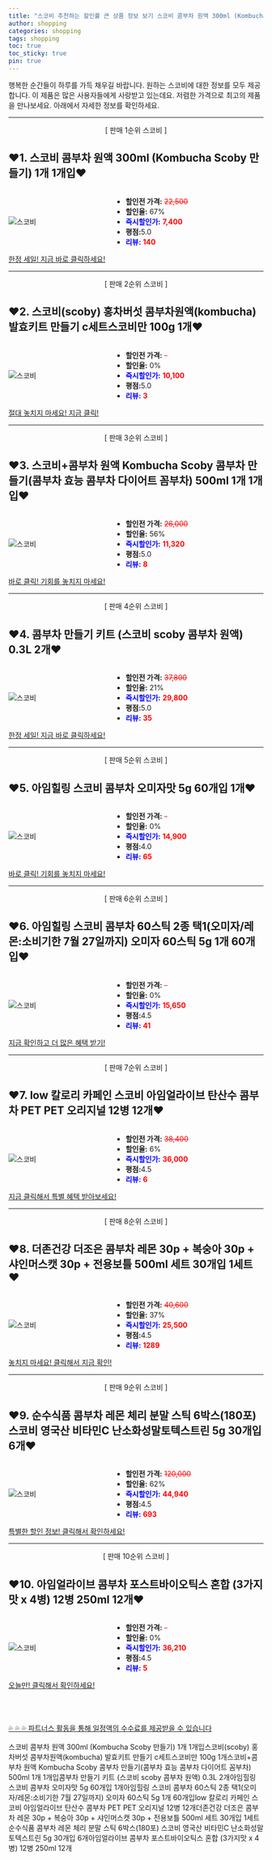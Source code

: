 ```yaml
---
title: "스코비 추천하는 할인률 큰 상품 정보 보기 스코비 콤부차 원액 300ml (Kombucha"
author: shopping
categories: shopping
tags: shopping
toc: true
toc_sticky: true
pin: true
---
```

행복한 순간들이 하루를 가득 채우길 바랍니다. 원하는 스코비에 대한 정보를 모두 제공합니다. 이 제품은 많은 사용자들에게 사랑받고 있는데요. 저렴한 가격으로 최고의 제품을 만나보세요. 아래에서 자세한 정보를 확인하세요.

---
<p class="toplist" style="margin: 0 auto; display: block; width: fit-content;">[ 판매 1순위 스코비 ]</p>

<h2><strong>❤️1. 스코비 콤부차 원액 300ml (Kombucha Scoby 만들기) 1개 1개입❤️</strong></h2>

<div style="display: flex; align-items: center;">
    <div style="flex: 0.4;">
        <img src="https://thumbnail7.coupangcdn.com/thumbnails/remote/230x230ex/image/vendor_inventory/c798/004c9ea0f8290dd71e9ccaeb9346849bd60daae332e229082af04c574837.jpg" alt="스코비" style="max-width: 100%;">
    </div>
    <div style="flex: 0.6; margin-left: 10px;">
        <ul>
            <li><strong>할인전 가격:</strong> <del style="color: red;">22,500</del></li>
            <li><strong>할인율:</strong> 67%</li>
            <li><span style='color:blue'><strong>즉시할인가:</strong></span> <span style='color:red'><strong>7,400</strong></span></li>
            <li><strong>평점:</strong>5.0</li>
            <li><span style='color:blue'><strong>리뷰:</strong></span> <span style='color:red'><strong>140</strong></span></li>
        </ul>
    </div>
</div>
<div class="center">
    <a href="https://selin100587.github.io?lptag=AF9450613&subid=githubio&pageKey=5263878069&traceid=V0-153&itemId=7484690418&vendorItemId=74775489617" class="myButton">
        한정 세일! 지금 바로 클릭하세요!
    </a>
</div>


---
<p class="toplist" style="margin: 0 auto; display: block; width: fit-content;">[ 판매 2순위 스코비 ]</p>

<h2><strong>❤️2. 스코비(scoby) 홍차버섯 콤부차원액(kombucha) 발효키트 만들기 c세트스코비만 100g 1개❤️</strong></h2>

<div style="display: flex; align-items: center;">
    <div style="flex: 0.4;">
        <img src="https://thumbnail8.coupangcdn.com/thumbnails/remote/230x230ex/image/vendor_inventory/23e0/4be14dd1c1110b341490733892a56ed76036a1142b3aff73a53d320871fb.png" alt="스코비" style="max-width: 100%;">
    </div>
    <div style="flex: 0.6; margin-left: 10px;">
        <ul>
            <li><strong>할인전 가격:</strong> <del style="color: red;">-</del></li>
            <li><strong>할인율:</strong> 0%</li>
            <li><span style='color:blue'><strong>즉시할인가:</strong></span> <span style='color:red'><strong>10,100</strong></span></li>
            <li><strong>평점:</strong>5.0</li>
            <li><span style='color:blue'><strong>리뷰:</strong></span> <span style='color:red'><strong>3</strong></span></li>
        </ul>
    </div>
</div>
<div class="center">
    <a href="https://selin100587.github.io?lptag=AF9450613&subid=githubio&pageKey=8163501127&traceid=V0-153&itemId=23284374726&vendorItemId=90316650597" class="myButton">
        절대 놓치지 마세요! 지금 클릭!
    </a>
</div>


---
<p class="toplist" style="margin: 0 auto; display: block; width: fit-content;">[ 판매 3순위 스코비 ]</p>

<h2><strong>❤️3. 스코비+콤부차 원액 Kombucha Scoby 콤부차 만들기(콤부차 효능 콤부차 다이어트 꼼부차) 500ml 1개 1개입❤️</strong></h2>

<div style="display: flex; align-items: center;">
    <div style="flex: 0.4;">
        <img src="https://thumbnail9.coupangcdn.com/thumbnails/remote/230x230ex/image/vendor_inventory/3221/1cad5bb39e797db3062014308722f2a4579ac0e4fa6a4703a86f3ecda419.png" alt="스코비" style="max-width: 100%;">
    </div>
    <div style="flex: 0.6; margin-left: 10px;">
        <ul>
            <li><strong>할인전 가격:</strong> <del style="color: red;">26,000</del></li>
            <li><strong>할인율:</strong> 56%</li>
            <li><span style='color:blue'><strong>즉시할인가:</strong></span> <span style='color:red'><strong>11,320</strong></span></li>
            <li><strong>평점:</strong>5.0</li>
            <li><span style='color:blue'><strong>리뷰:</strong></span> <span style='color:red'><strong>8</strong></span></li>
        </ul>
    </div>
</div>
<div class="center">
    <a href="https://selin100587.github.io?lptag=AF9450613&subid=githubio&pageKey=8243769474&traceid=V0-153&itemId=17513767796&vendorItemId=76018628785" class="myButton">
        바로 클릭! 기회를 놓치지 마세요!
    </a>
</div>


---
<p class="toplist" style="margin: 0 auto; display: block; width: fit-content;">[ 판매 4순위 스코비 ]</p>

<h2><strong>❤️4. 콤부차 만들기 키트 (스코비 scoby 콤부차 원액) 0.3L 2개❤️</strong></h2>

<div style="display: flex; align-items: center;">
    <div style="flex: 0.4;">
        <img src="https://thumbnail6.coupangcdn.com/thumbnails/remote/230x230ex/image/vendor_inventory/6a28/117b2526de5f45f88892a8bc45babd563a6b3891090907c552321c07811c.jpg" alt="스코비" style="max-width: 100%;">
    </div>
    <div style="flex: 0.6; margin-left: 10px;">
        <ul>
            <li><strong>할인전 가격:</strong> <del style="color: red;">37,800</del></li>
            <li><strong>할인율:</strong> 21%</li>
            <li><span style='color:blue'><strong>즉시할인가:</strong></span> <span style='color:red'><strong>29,800</strong></span></li>
            <li><strong>평점:</strong>5.0</li>
            <li><span style='color:blue'><strong>리뷰:</strong></span> <span style='color:red'><strong>35</strong></span></li>
        </ul>
    </div>
</div>
<div class="center">
    <a href="https://selin100587.github.io?lptag=AF9450613&subid=githubio&pageKey=5510569541&traceid=V0-153&itemId=8588023006&vendorItemId=75875294444" class="myButton">
        한정 세일! 지금 바로 클릭하세요!
    </a>
</div>


---
<p class="toplist" style="margin: 0 auto; display: block; width: fit-content;">[ 판매 5순위 스코비 ]</p>

<h2><strong>❤️5. 아임힐링 스코비 콤부차 오미자맛 5g 60개입 1개❤️</strong></h2>

<div style="display: flex; align-items: center;">
    <div style="flex: 0.4;">
        <img src="https://thumbnail10.coupangcdn.com/thumbnails/remote/230x230ex/image/vendor_inventory/bc84/10e46f9fff096488fab6717393fb5a7bb90ed69b3358cbd58200c99bcf3a.jpg" alt="스코비" style="max-width: 100%;">
    </div>
    <div style="flex: 0.6; margin-left: 10px;">
        <ul>
            <li><strong>할인전 가격:</strong> <del style="color: red;">-</del></li>
            <li><strong>할인율:</strong> 0%</li>
            <li><span style='color:blue'><strong>즉시할인가:</strong></span> <span style='color:red'><strong>14,900</strong></span></li>
            <li><strong>평점:</strong>4.0</li>
            <li><span style='color:blue'><strong>리뷰:</strong></span> <span style='color:red'><strong>65</strong></span></li>
        </ul>
    </div>
</div>
<div class="center">
    <a href="https://selin100587.github.io?lptag=AF9450613&subid=githubio&pageKey=7063784153&traceid=V0-153&itemId=17522368983&vendorItemId=84689498933" class="myButton">
        바로 클릭! 기회를 놓치지 마세요!
    </a>
</div>


---
<p class="toplist" style="margin: 0 auto; display: block; width: fit-content;">[ 판매 6순위 스코비 ]</p>

<h2><strong>❤️6. 아임힐링 스코비 콤부차 60스틱 2종 택1(오미자/레몬:소비기한 7월 27일까지) 오미자 60스틱 5g 1개 60개입❤️</strong></h2>

<div style="display: flex; align-items: center;">
    <div style="flex: 0.4;">
        <img src="https://thumbnail6.coupangcdn.com/thumbnails/remote/230x230ex/image/vendor_inventory/25a4/4402298092327f3c164ddb3e79b1d8a7ed32f0b7eb77f3c2d1f9b28bdfb4.jpg" alt="스코비" style="max-width: 100%;">
    </div>
    <div style="flex: 0.6; margin-left: 10px;">
        <ul>
            <li><strong>할인전 가격:</strong> <del style="color: red;">-</del></li>
            <li><strong>할인율:</strong> 0%</li>
            <li><span style='color:blue'><strong>즉시할인가:</strong></span> <span style='color:red'><strong>15,650</strong></span></li>
            <li><strong>평점:</strong>4.5</li>
            <li><span style='color:blue'><strong>리뷰:</strong></span> <span style='color:red'><strong>41</strong></span></li>
        </ul>
    </div>
</div>
<div class="center">
    <a href="https://selin100587.github.io?lptag=AF9450613&subid=githubio&pageKey=7060708165&traceid=V0-153&itemId=17505938278&vendorItemId=83725076233" class="myButton">
        지금 확인하고 더 많은 혜택 받기!
    </a>
</div>


---
<p class="toplist" style="margin: 0 auto; display: block; width: fit-content;">[ 판매 7순위 스코비 ]</p>

<h2><strong>❤️7. low 칼로리 카페인 스코비 아임얼라이브 탄산수 콤부차 PET PET 오리지널 12병 12개❤️</strong></h2>

<div style="display: flex; align-items: center;">
    <div style="flex: 0.4;">
        <img src="https://thumbnail10.coupangcdn.com/thumbnails/remote/230x230ex/image/vendor_inventory/9526/3044e6b7e314b30d8559f713ddc0e9b95f2a9f6c295b62ab8adde28f719d.jpg" alt="스코비" style="max-width: 100%;">
    </div>
    <div style="flex: 0.6; margin-left: 10px;">
        <ul>
            <li><strong>할인전 가격:</strong> <del style="color: red;">38,400</del></li>
            <li><strong>할인율:</strong> 6%</li>
            <li><span style='color:blue'><strong>즉시할인가:</strong></span> <span style='color:red'><strong>36,000</strong></span></li>
            <li><strong>평점:</strong>4.5</li>
            <li><span style='color:blue'><strong>리뷰:</strong></span> <span style='color:red'><strong>6</strong></span></li>
        </ul>
    </div>
</div>
<div class="center">
    <a href="https://selin100587.github.io?lptag=AF9450613&subid=githubio&pageKey=8205077266&traceid=V0-153&itemId=22700258341&vendorItemId=82390145038" class="myButton">
        지금 클릭해서 특별 혜택 받아보세요!
    </a>
</div>


---
<p class="toplist" style="margin: 0 auto; display: block; width: fit-content;">[ 판매 8순위 스코비 ]</p>

<h2><strong>❤️8. 더존건강 더조은 콤부차 레몬 30p + 복숭아 30p + 샤인머스캣 30p + 전용보틀 500ml 세트 30개입 1세트❤️</strong></h2>

<div style="display: flex; align-items: center;">
    <div style="flex: 0.4;">
        <img src="https://thumbnail6.coupangcdn.com/thumbnails/remote/230x230ex/image/retail/images/3363005914469697-82123530-e467-4eb6-9cf6-68ab31e5946c.jpg" alt="스코비" style="max-width: 100%;">
    </div>
    <div style="flex: 0.6; margin-left: 10px;">
        <ul>
            <li><strong>할인전 가격:</strong> <del style="color: red;">40,600</del></li>
            <li><strong>할인율:</strong> 37%</li>
            <li><span style='color:blue'><strong>즉시할인가:</strong></span> <span style='color:red'><strong>25,500</strong></span></li>
            <li><strong>평점:</strong>4.5</li>
            <li><span style='color:blue'><strong>리뷰:</strong></span> <span style='color:red'><strong>1289</strong></span></li>
        </ul>
    </div>
</div>
<div class="center">
    <a href="https://selin100587.github.io?lptag=AF9450613&subid=githubio&pageKey=7823772837&traceid=V0-153&itemId=21258372898&vendorItemId=81822645724" class="myButton">
        놓치지 마세요! 클릭해서 지금 확인!
    </a>
</div>


---
<p class="toplist" style="margin: 0 auto; display: block; width: fit-content;">[ 판매 9순위 스코비 ]</p>

<h2><strong>❤️9. 순수식품 콤부차 레몬 체리 분말 스틱 6박스(180포) 스코비 영국산 비타민C 난소화성말토텍스트린 5g 30개입 6개❤️</strong></h2>

<div style="display: flex; align-items: center;">
    <div style="flex: 0.4;">
        <img src="https://thumbnail9.coupangcdn.com/thumbnails/remote/230x230ex/image/vendor_inventory/1210/be931aa12c13b9e150fa9d08731ed7fbc5b3c51d1b3b860157c5f7bc1eea.jpg" alt="스코비" style="max-width: 100%;">
    </div>
    <div style="flex: 0.6; margin-left: 10px;">
        <ul>
            <li><strong>할인전 가격:</strong> <del style="color: red;">120,000</del></li>
            <li><strong>할인율:</strong> 62%</li>
            <li><span style='color:blue'><strong>즉시할인가:</strong></span> <span style='color:red'><strong>44,940</strong></span></li>
            <li><strong>평점:</strong>4.5</li>
            <li><span style='color:blue'><strong>리뷰:</strong></span> <span style='color:red'><strong>693</strong></span></li>
        </ul>
    </div>
</div>
<div class="center">
    <a href="https://selin100587.github.io?lptag=AF9450613&subid=githubio&pageKey=6326829658&traceid=V0-153&itemId=13213364399&vendorItemId=80471991524" class="myButton">
        특별한 할인 정보! 클릭해서 확인하세요!
    </a>
</div>


---
<p class="toplist" style="margin: 0 auto; display: block; width: fit-content;">[ 판매 10순위 스코비 ]</p>

<h2><strong>❤️10. 아임얼라이브 콤부차 포스트바이오틱스 혼합 (3가지맛 x 4병) 12병 250ml 12개❤️</strong></h2>

<div style="display: flex; align-items: center;">
    <div style="flex: 0.4;">
        <img src="https://thumbnail8.coupangcdn.com/thumbnails/remote/230x230ex/image/vendor_inventory/9e09/3fb209e9e0ae9ed8bf42fa20569e54e6a2d8203c0fbbdb7e55177dfa30a4.jpg" alt="스코비" style="max-width: 100%;">
    </div>
    <div style="flex: 0.6; margin-left: 10px;">
        <ul>
            <li><strong>할인전 가격:</strong> <del style="color: red;">-</del></li>
            <li><strong>할인율:</strong> 0%</li>
            <li><span style='color:blue'><strong>즉시할인가:</strong></span> <span style='color:red'><strong>36,210</strong></span></li>
            <li><strong>평점:</strong>4.5</li>
            <li><span style='color:blue'><strong>리뷰:</strong></span> <span style='color:red'><strong>5</strong></span></li>
        </ul>
    </div>
</div>
<div class="center">
    <a href="https://selin100587.github.io?lptag=AF9450613&subid=githubio&pageKey=8037459003&traceid=V0-153&itemId=22492199467&vendorItemId=89534392489" class="myButton">
        오늘만! 클릭해서 확인하세요!
    </a>
</div>

<br><br><br>[💦 💦 💦 파트너스 활동을 통해 일정액의 수수료를 제공받을 수 있습니다](https://link.coupang.com/a/bcpT2c)<br><br>스코비 콤부차 원액 300ml (Kombucha Scoby 만들기) 1개 1개입스코비(scoby) 홍차버섯 콤부차원액(kombucha) 발효키트 만들기 c세트스코비만 100g 1개스코비+콤부차 원액 Kombucha Scoby 콤부차 만들기(콤부차 효능 콤부차 다이어트 꼼부차) 500ml 1개 1개입콤부차 만들기 키트 (스코비 scoby 콤부차 원액) 0.3L 2개아임힐링 스코비 콤부차 오미자맛 5g 60개입 1개아임힐링 스코비 콤부차 60스틱 2종 택1(오미자/레몬:소비기한 7월 27일까지) 오미자 60스틱 5g 1개 60개입low 칼로리 카페인 스코비 아임얼라이브 탄산수 콤부차 PET PET 오리지널 12병 12개더존건강 더조은 콤부차 레몬 30p + 복숭아 30p + 샤인머스캣 30p + 전용보틀 500ml 세트 30개입 1세트순수식품 콤부차 레몬 체리 분말 스틱 6박스(180포) 스코비 영국산 비타민C 난소화성말토텍스트린 5g 30개입 6개아임얼라이브 콤부차 포스트바이오틱스 혼합 (3가지맛 x 4병) 12병 250ml 12개
